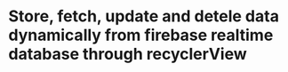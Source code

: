 # Store, fetch, update and detele data dynamically from firebase realtime database through recyclerView
